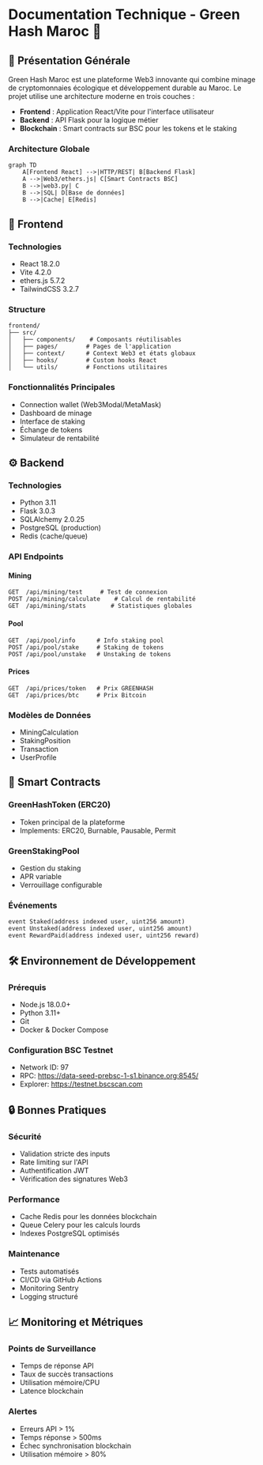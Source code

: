 # Documentation Technique - Green Hash Maroc 🌿

## 📖 Présentation Générale

Green Hash Maroc est une plateforme Web3 innovante qui combine minage de cryptomonnaies écologique et développement durable au Maroc. Le projet utilise une architecture moderne en trois couches :

- **Frontend** : Application React/Vite pour l'interface utilisateur
- **Backend** : API Flask pour la logique métier
- **Blockchain** : Smart contracts sur BSC pour les tokens et le staking

### Architecture Globale

```mermaid
graph TD
    A[Frontend React] -->|HTTP/REST| B[Backend Flask]
    A -->|Web3/ethers.js| C[Smart Contracts BSC]
    B -->|web3.py| C
    B -->|SQL| D[Base de données]
    B -->|Cache| E[Redis]
```

## 🎨 Frontend

### Technologies
- React 18.2.0
- Vite 4.2.0
- ethers.js 5.7.2
- TailwindCSS 3.2.7

### Structure
```
frontend/
├── src/
│   ├── components/    # Composants réutilisables
│   ├── pages/        # Pages de l'application
│   ├── context/      # Context Web3 et états globaux
│   ├── hooks/        # Custom hooks React
│   └── utils/        # Fonctions utilitaires
```

### Fonctionnalités Principales
- Connection wallet (Web3Modal/MetaMask)
- Dashboard de minage
- Interface de staking
- Échange de tokens
- Simulateur de rentabilité

## ⚙️ Backend

### Technologies
- Python 3.11
- Flask 3.0.3
- SQLAlchemy 2.0.25
- PostgreSQL (production)
- Redis (cache/queue)

### API Endpoints

#### Mining
```
GET  /api/mining/test     # Test de connexion
POST /api/mining/calculate    # Calcul de rentabilité
GET  /api/mining/stats       # Statistiques globales
```

#### Pool
```
GET  /api/pool/info      # Info staking pool
POST /api/pool/stake     # Staking de tokens
POST /api/pool/unstake   # Unstaking de tokens
```

#### Prices
```
GET  /api/prices/token   # Prix GREENHASH
GET  /api/prices/btc     # Prix Bitcoin
```

### Modèles de Données
- MiningCalculation
- StakingPosition
- Transaction
- UserProfile

## 🔗 Smart Contracts

### GreenHashToken (ERC20)
- Token principal de la plateforme
- Implements: ERC20, Burnable, Pausable, Permit

### GreenStakingPool
- Gestion du staking
- APR variable
- Verrouillage configurable

### Événements
```solidity
event Staked(address indexed user, uint256 amount)
event Unstaked(address indexed user, uint256 amount)
event RewardPaid(address indexed user, uint256 reward)
```

## 🛠 Environnement de Développement

### Prérequis
- Node.js 18.0.0+
- Python 3.11+
- Git
- Docker & Docker Compose

### Configuration BSC Testnet
- Network ID: 97
- RPC: https://data-seed-prebsc-1-s1.binance.org:8545/
- Explorer: https://testnet.bscscan.com

## 🔒 Bonnes Pratiques

### Sécurité
- Validation stricte des inputs
- Rate limiting sur l'API
- Authentification JWT
- Vérification des signatures Web3

### Performance
- Cache Redis pour les données blockchain
- Queue Celery pour les calculs lourds
- Indexes PostgreSQL optimisés

### Maintenance
- Tests automatisés
- CI/CD via GitHub Actions
- Monitoring Sentry
- Logging structuré

## 📈 Monitoring et Métriques

### Points de Surveillance
- Temps de réponse API
- Taux de succès transactions
- Utilisation mémoire/CPU
- Latence blockchain

### Alertes
- Erreurs API > 1%
- Temps réponse > 500ms
- Échec synchronisation blockchain
- Utilisation mémoire > 80%